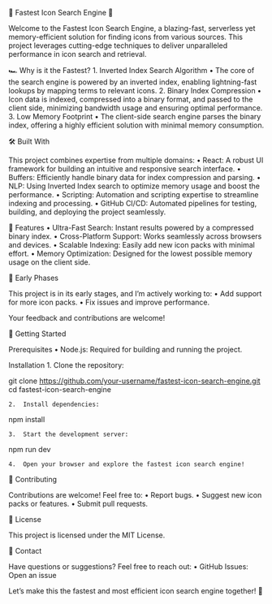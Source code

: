 🚀 Fastest Icon Search Engine 🌟

Welcome to the Fastest Icon Search Engine, a blazing-fast, serverless yet memory-efficient solution for finding icons from various sources. This project leverages cutting-edge techniques to deliver unparalleled performance in icon search and retrieval.

🏎️ Why is it the Fastest?
	1.	Inverted Index Search Algorithm
	•	The core of the search engine is powered by an inverted index, enabling lightning-fast lookups by mapping terms to relevant icons.
	2.	Binary Index Compression
	•	Icon data is indexed, compressed into a binary format, and passed to the client side, minimizing bandwidth usage and ensuring optimal performance.
	3.	Low Memory Footprint
	•	The client-side search engine parses the binary index, offering a highly efficient solution with minimal memory consumption.

🛠️ Built With

This project combines expertise from multiple domains:
	•	React: A robust UI framework for building an intuitive and responsive search interface.
	•	Buffers: Efficiently handle binary data for index compression and parsing.
	•	NLP: Using Inverted Index search to optimize memory usage and boost the performance.
	•	Scripting: Automation and scripting expertise to streamline indexing and processing.
	•	GitHub CI/CD: Automated pipelines for testing, building, and deploying the project seamlessly.

🎯 Features
	•	Ultra-Fast Search: Instant results powered by a compressed binary index.
	•	Cross-Platform Support: Works seamlessly across browsers and devices.
	•	Scalable Indexing: Easily add new icon packs with minimal effort.
	•	Memory Optimization: Designed for the lowest possible memory usage on the client side.

🌱 Early Phases

This project is in its early stages, and I’m actively working to:
	•	Add support for more icon packs.
	•	Fix issues and improve performance.

Your feedback and contributions are welcome!

🚀 Getting Started

Prerequisites
	•	Node.js: Required for building and running the project.

Installation
	1.	Clone the repository:

git clone https://github.com/your-username/fastest-icon-search-engine.git
cd fastest-icon-search-engine


	2.	Install dependencies:

npm install

	3.	Start the development server:

npm run dev


	4.	Open your browser and explore the fastest icon search engine!

🤝 Contributing

Contributions are welcome! Feel free to:
	•	Report bugs.
	•	Suggest new icon packs or features.
	•	Submit pull requests.

📝 License

This project is licensed under the MIT License.

📧 Contact

Have questions or suggestions? Feel free to reach out:
	•	GitHub Issues: Open an issue

Let’s make this the fastest and most efficient icon search engine together! 🚀
